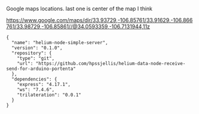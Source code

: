 

Google maps locations. last one is center of the map I think

https://www.google.com/maps/dir/33.93729,-106.85761/33.91629,-106.866761/33.98729,-106.85861//@34.0593359,-106.7131944,11z







```
{
  "name": "helium-node-simple-server",
  "version": "0.1.0",
  "repository": {
    "type": "git",
    "url": "https://github.com/hpssjellis/helium-data-node-receive-send-for-arduino-portenta"
  },
  "dependencies": {
    "express": "4.17.1",
    "ws": "7.4.6",
    "trilateration": "0.0.1"
  }
}

```


